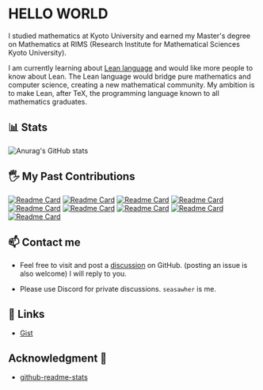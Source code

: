 # HELLO WORLD

I studied mathematics at Kyoto University and earned my Master's degree on Mathematics at RIMS (Research Institute for Mathematical Sciences Kyoto University). 

I am currently learning about [Lean language](https://lean-lang.org/) and would like more people to know about Lean. The Lean language would bridge pure mathematics and computer science, creating a new mathematical community. My ambition is to make Lean, after TeX, the programming language known to all mathematics graduates.

## 📊 Stats

![Anurag's GitHub stats](https://github-readme-stats.vercel.app/api?username=Seasawher&show_icons=true&theme=transparent)

## 🖐️ My Past Contributions

[![Readme Card](https://github-readme-stats.vercel.app/api/pin/?username=yuma-mizuno&repo=lean-math-workshop&show_owner=true)](https://github.com/yuma-mizuno/lean-math-workshop) 
[![Readme Card](https://github-readme-stats.vercel.app/api/pin/?username=leanprover-community&repo=lean4-metaprogramming-book&show_owner=true)](https://github.com/leanprover-community/lean4-metaprogramming-book)
[![Readme Card](https://github-readme-stats.vercel.app/api/pin/?username=Seasawher&repo=graduate_exam&show_owner=true)](https://github.com/Seasawher/graduate_exam)
[![Readme Card](https://github-readme-stats.vercel.app/api/pin/?username=Seasawher&repo=mdgen&show_owner=true)](https://github.com/Seasawher/mdgen)
[![Readme Card](https://github-readme-stats.vercel.app/api/pin/?username=Seasawher&repo=lean-book&show_owner=true)](https://github.com/Seasawher/lean-book)
[![Readme Card](https://github-readme-stats.vercel.app/api/pin/?username=Seasawher&repo=mathlib4-tactics&show_owner=true)](https://github.com/Seasawher/mathlib4-tactics)
[![Readme Card](https://github-readme-stats.vercel.app/api/pin/?username=Seasawher&repo=mk-exercise&show_owner=true)](https://github.com/Seasawher/mk-exercise)
[![Readme Card](https://github-readme-stats.vercel.app/api/pin/?username=Seasawher&repo=import-all&show_owner=true)](https://github.com/Seasawher/import-all)
[![Readme Card](https://github-readme-stats.vercel.app/api/pin/?username=lean-ja&repo=zenn.dev&show_owner=true)](https://github.com/lean-ja/zenn.dev)

## 📫 Contact me

* Feel free to visit and post a [discussion](https://github.com/Seasawher/Seasawher/discussions) on GitHub. (posting an issue is also welcome) I will reply to you.

* Please use Discord for private discussions. `seasawher` is me.

## 🔗 Links

* [Gist](https://gist.github.com/Seasawher)

## Acknowledgment 🙇
* [github-readme-stats](https://github.com/anuraghazra/github-readme-stats)
